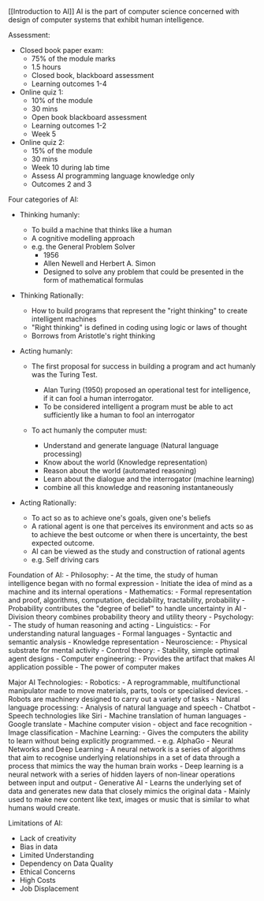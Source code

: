  [[Introduction to AI]]
AI is the part of computer science concerned with design of computer systems that exhibit human intelligence.

Assessment:
- Closed book paper exam:
	- 75% of the module marks
	- 1.5 hours
	- Closed book, blackboard assessment
	- Learning outcomes 1-4
- Online quiz 1:
	- 10% of the module
	- 30 mins
	- Open book blackboard assessment
	- Learning outcomes 1-2
	- Week 5
- Online quiz 2:
	- 15% of the module
	- 30 mins
	- Week 10 during lab time
	- Assess AI programming language knowledge only
	- Outcomes 2 and 3


Four categories of AI:

- Thinking humanly:
	- To build a machine that thinks like a human
	- A cognitive modelling approach
	- e.g. the General Problem Solver
		- 1956 
		- Allen Newell and Herbert A. Simon 
		- Designed to solve any problem that could be presented in the form of mathematical formulas
	
- Thinking Rationally:
	- How to build programs that represent the "right thinking" to create intelligent machines
	- "Right thinking" is defined in coding using logic or laws of thought
	- Borrows from Aristotle's right thinking
	
- Acting humanly:
	- The first proposal for success in building a program and act humanly was the Turing Test.
		- Alan Turing (1950) proposed an operational test for intelligence, if it can fool a human interrogator.
		- To be considered intelligent a program must be able to act sufficiently like a human to fool an interrogator
		
	- To act humanly the computer must:
		- Understand and generate language (Natural language processing)
		- Know about the world (Knowledge representation)
		- Reason about the world (automated reasoning)
		- Learn about the dialogue and the interrogator (machine learning)
		- combine all this knowledge and reasoning instantaneously

- Acting Rationally:
	- To act so as to achieve one's goals, given one's beliefs
	- A rational agent is one that perceives its environment and acts so as to achieve the best outcome or when there is uncertainty, the best expected outcome.
	- AI can be viewed as the study and construction of rational agents
	- e.g. Self driving cars


Foundation of AI:
	- Philosophy:
		- At the time, the study of human intelligence began with no formal expression
		- Initiate the idea of mind as a machine and its internal operations
	- Mathematics:
		- Formal representation and proof, algorithms, computation, decidability, tractability, probability
		- Probability contributes the "degree of belief" to handle uncertainty in AI
		- Division theory combines probability theory and utility theory
	- Psychology:
		- The study of human reasoning and acting
	- Linguistics:
		- For understanding natural languages
		- Formal languages
		- Syntactic and semantic analysis
		- Knowledge representation
	- Neuroscience:
		- Physical substrate for mental activity
	- Control theory:
		- Stability, simple optimal agent designs
	- Computer engineering:
		- Provides the artifact that makes AI application possible
		- The power of computer makes 


Major AI Technologies:
	- Robotics:
		- A reprogrammable, multifunctional manipulator made to move materials, parts, tools or specialised devices. 
		- Robots are machinery designed to carry out a variety of tasks
	- Natural language processing:
		- Analysis of natural language and speech
			- Chatbot
			- Speech technologies like Siri
		- Machine translation of human languages
			- Google translate
	- Machine computer vision
		- object and face recognition
		- Image classification
	- Machine Learning:
		- Gives the computers the ability to learn without being explicitly programmed.
		- e.g. AlphaGo
	- Neural Networks and Deep Learning
		- A neural network is a series of algorithms that aim to recognise underlying relationships in a set of data through a process that mimics the way the human brain works
		- Deep learning is a neural network with a series of hidden layers of non-linear operations between input and output
	- Generative AI
		- Learns the underlying set of data and generates new data that closely mimics the original data
		- Mainly used to make new content like text, images or music that is similar to what humans would create.


Limitations of AI:
- Lack of creativity
- Bias in data
- Limited Understanding
- Dependency on Data Quality
- Ethical Concerns
- High Costs
- Job Displacement